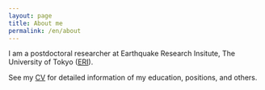 ```yaml
---
layout: page
title: About me
permalink: /en/about
---
```


I am a postdoctoral researcher at Earthquake Research Insitute, The University of Tokyo ([ERI](https://www.eri.u-tokyo.ac.jp/en/)).

See my [CV](https://osm3dan.github.io/assets/cv.pdf) for detailed information of my education, positions, and others.


<!-- <div itemscope itemtype="https://schema.org/Person"><a itemprop="sameAs" content="https://orcid.org/0000-0002-2361-8482" href="https://orcid.org/0000-0002-2361-8482" target="orcid.widget" rel="me noopener noreferrer" style="vertical-align:top;"><img src="https://orcid.org/sites/default/files/images/orcid_16x16.png" style="width:1em;margin-right:.5em;" alt="ORCID iD icon">https://orcid.org/0000-0002-2361-8482</a></div> -->
